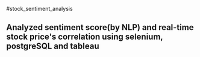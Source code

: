 #stock_sentiment_analysis

## Analyzed sentiment score(by NLP) and real-time stock price's correlation using selenium, postgreSQL and tableau
